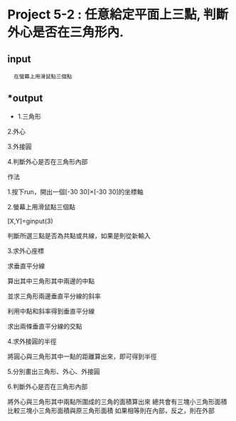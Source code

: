 # Project 5-2 : 任意給定平面上三點, 判斷外心是否在三角形內.

## input

```
  在螢幕上用滑鼠點三個點 
```


## *output

- 1.三角形 

2.外心

3.外接圓

4.判斷外心是否在三角形內部

作法

1.按下run，開出一個[-30 30]×[-30 30]的坐標軸

2.螢幕上用滑鼠點三個點 

[X,Y]=ginput(3)

判斷所選三點是否為共點或共線，如果是則從新輸入

3.求外心座標

求垂直平分線

算出其中三角形其中兩邊的中點

並求三角形兩邊垂直平分線的斜率

利用中點和斜率得到垂直平分線

求出兩條垂直平分線的交點

4.求外接圓的半徑

將圓心與三角形其中一點的距離算出來，即可得到半徑

5.分別畫出三角形、外心、外接圓

6.判斷外心是否在三角形內部

將外心與三角形其中兩點所圍成的三角的面積算出來
總共會有三塊小三角形面積
比較三塊小三角形面積與原三角形面積
如果相等則在內部，反之，則在外部











